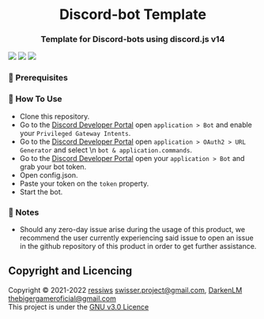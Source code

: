 <h1 align="center">Discord-bot Template</h1>
<h3 align="center">Template for Discord-bots using discord.js v14</h3>

![](https://img.shields.io/github/issues/ressiws/Discord-bot-js?style=for-the-badge)
![](https://img.shields.io/github/stars/ressiws/Discord-bot-js?style=for-the-badge)
![](https://img.shields.io/github/license/ressiws/Discord-bot-js?style=for-the-badge)

### :wrench: Prerequisites


### 🌠 How To Use
- Clone this repository.
- Go to the [Discord Developer Portal](https://discord.com/developers/applications) open `application > Bot` and enable your `Privileged Gateway Intents`.
- Go to the [Discord Developer Portal](https://discord.com/developers/applications) open `application > OAuth2 > URL Generator` and select \n `bot & application.commands`.
- Go to the [Discord Developer Portal](https://discord.com/developers/applications) open your `application > Bot` and grab your bot token.
- Open config.json.
- Paste your token on the `token` property.
- Start the bot.

### 📢 Notes
- Should any zero-day issue arise during the usage of this product, we recommend the user currently experiencing said issue to open an issue in the github repository of this product in order to get further assistance.

## Copyright and Licencing
Copyright © 2021-2022 [ressiws](https://github.com/ressiws) swisser.project@gmail.com, [DarkenLM](https://github.com/DarkenLM) thebigergameroficial@gmail.com  
This project is under the [GNU v3.0 Licence](./LICENSE)
